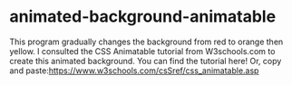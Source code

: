 # animated-background-animatable
This program gradually changes the background from red to orange then yellow. I consulted the CSS Animatable tutorial from W3schools.com to create this animated background. You can find the tutorial here! Or, copy and paste:https://www.w3schools.com/csSref/css_animatable.asp
